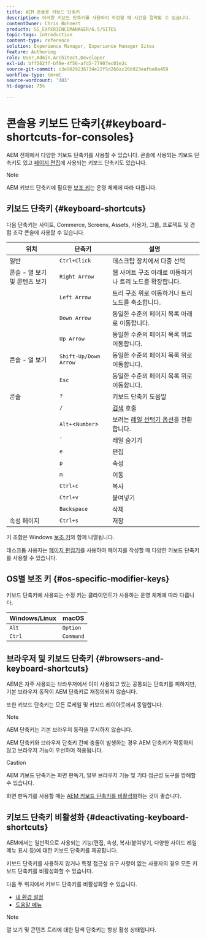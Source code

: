 ```yaml
---
title: AEM 콘솔용 키보드 단축키
description: 이러한 키보드 단축키를 사용하여 작성할 때 시간을 절약할 수 있습니다.
contentOwner: Chris Bohnert
products: SG_EXPERIENCEMANAGER/6.5/SITES
topic-tags: introduction
content-type: reference
solution: Experience Manager, Experience Manager Sites
feature: Authoring
role: User,Admin,Architect,Developer
exl-id: bff562ff-bf0e-4f56-afd2-77907ec01e2c
source-git-commit: c3e9029236734e22f5d266ac26b923eafbe0a459
workflow-type: tm+mt
source-wordcount: '383'
ht-degree: 75%

---
```


# 콘솔용 키보드 단축키{#keyboard-shortcuts-for-consoles}

AEM 전체에서 다양한 키보드 단축키를 사용할 수 있습니다. 콘솔에 사용되는 키보드 단축키도 있고 [페이지 편집](/help/sites-authoring/page-authoring-keyboard-shortcuts.md)에 사용되는 키보드 단축키도 있습니다.

>[!NOTE]
>
>AEM 키보드 단축키에 필요한 [보조 키](/help/sites-authoring/keyboard-shortcuts.md#os-specific-modifier-keys)는 운영 체제에 따라 다릅니다.

## 키보드 단축키 {#keyboard-shortcuts}

다음 단축키는 사이트, Commerce, Screens, Assets, 사용자, 그룹, 프로젝트 및 경험 조각 콘솔에 사용할 수 있습니다.

| 위치 | 단축키 | 설명 |
|---|---|---|
| 일반 | `Ctrl+Click` | 데스크탑 장치에서 다중 선택 |
| 콘솔 - 열 보기 및 콘텐츠 보기 | `Right Arrow` | 웹 사이트 구조 아래로 이동하거나 트리 노드를 확장합니다. |
|  | `Left Arrow` | 트리 구조 위로 이동하거나 트리 노드를 축소합니다. |
|  | `Down Arrow` | 동일한 수준의 페이지 목록 아래로 이동합니다. |
|  | `Up Arrow` | 동일한 수준의 페이지 목록 위로 이동합니다. |
| 콘솔 - 열 보기 | `Shift-Up/Down Arrow` | 동일한 수준의 페이지 목록 위로 이동합니다. |
|  | `Esc` | 동일한 수준의 페이지 목록 위로 이동합니다. |
| 콘솔 | `?` | 키보드 단축키 도움말 |
|  | `/` | [검색](/help/sites-authoring/search.md) 호출 |
|  | `Alt+`&lt;`Number`> | 보려는 [레일 선택기 옵션](/help/sites-authoring/basic-handling.md#rail-selector)을 전환합니다. |
|  | ``` ` ``` | 레일 숨기기 |
|  | `e` | 편집 |
|  | `p` | 속성 |
|  | `m` | 이동 |
|  | `Ctrl+c` | 복사 |
|  | `Ctrl+v` | 붙여넣기 |
|  | `Backspace` | 삭제 |
| 속성 페이지 | `Ctrl+s` | 저장 |

키 조합은 Windows [보조 키](/help/sites-authoring/keyboard-shortcuts.md#os-specific-modifier-keys)와 함께 나열됩니다.

데스크톱 사용자는 [페이지 편집기](/help/sites-authoring/page-authoring-keyboard-shortcuts.md)를 사용하여 페이지를 작성할 때 다양한 키보드 단축키를 사용할 수 있습니다.

## OS별 보조 키 {#os-specific-modifier-keys}

키보드 단축키에 사용되는 수정 키는 클라이언트가 사용하는 운영 체제에 따라 다릅니다.

| Windows/Linux | macOS |
|---|---|
| `Alt` | `Option` |
| `Ctrl` | `Command` |

## 브라우저 및 키보드 단축키 {#browsers-and-keyboard-shortcuts}

AEM은 자주 사용되는 브라우저에서 이미 사용되고 있는 공통되는 단축키를 피하지만, 기본 브라우저 동작이 AEM 단축키로 재정의되지 않습니다.

또한 키보드 단축키는 모든 로케일 및 키보드 레이아웃에서 동일합니다.

>[!NOTE]
>
>AEM 단축키는 기본 브라우저 동작을 무시하지 않습니다.
>
>AEM 단축키와 브라우저 단축키 간에 충돌이 발생하는 경우 AEM 단축키가 작동하지 않고 브라우저 기능이 우선하여 적용됩니다.

>[!CAUTION]
>
>AEM 키보드 단축키는 화면 판독기, 일부 브라우저 기능 및 기타 접근성 도구를 방해할 수 있습니다.
>
>화면 판독기를 사용할 때는 [AEM 키보드 단축키를 비활성화](/help/sites-authoring/keyboard-shortcuts.md#deactivating-keyboard-shortcuts)하는 것이 좋습니다.

## 키보드 단축키 비활성화 {#deactivating-keyboard-shortcuts}

AEM에서는 일반적으로 사용되는 기능(편집, 속성, 복사/붙여넣기, 다양한 사이드 레일 메뉴 표시 등)에 대한 키보드 단축키를 제공합니다.

키보드 단축키를 사용하지 않거나 특정 접근성 요구 사항이 없는 사용자의 경우 모든 키보드 단축키를 비활성화할 수 있습니다.

다음 두 위치에서 키보드 단축키를 비활성화할 수 있습니다.

* [내 환경 설정](/help/sites-authoring/user-properties.md#my-preferences)
* [도움말 메뉴](/help/sites-authoring/basic-handling.md#accessing-help)

>[!NOTE]
>
>열 보기 및 콘텐츠 트리에 대한 탐색 단축키는 항상 활성 상태입니다.
